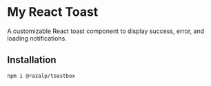 # My React Toast

A customizable React toast component to display success, error, and loading notifications.

## Installation

```bash
npm i @razalp/toastbox